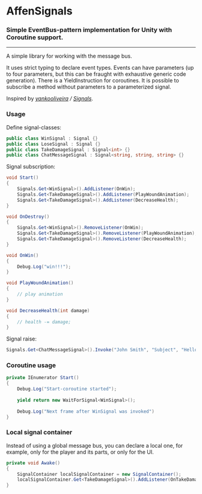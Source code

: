 # AffenSignals

### Simple EventBus-pattern implementation for Unity with Coroutine support.

---

A simple library for working with the message bus. 

It uses strict typing to declare event types.
Events can have parameters (up to four parameters, but this can be fraught with exhaustive generic code generation). 
There is a YieldInstruction for coroutines.
It is possible to subscribe a method without parameters to a parameterized signal.

Inspired by *[yankooliveira](https://github.com/yankooliveira) / [Signals](https://github.com/yankooliveira/signals)*.

### Usage

Define signal-classes:
```c#
public class WinSignal : Signal {}
public class LoseSignal : Signal {}
public class TakeDamageSignal : Signal<int> {}
public class ChatMessageSignal : Signal<string, string, string> {}
```

Signal subscription:
```c#
void Start()
{
    Signals.Get<WinSignal>().AddListener(OnWin);
    Signals.Get<TakeDamageSignal>().AddListener(PlayWoundAnimation);
    Signals.Get<TakeDamageSignal>().AddListener(DecreaseHealth);
}

void OnDestroy()
{
    Signals.Get<WinSignal>().RemoveListener(OnWin);
    Signals.Get<TakeDamageSignal>().RemoveListener(PlayWoundAnimation);
    Signals.Get<TakeDamageSignal>().RemoveListener(DecreaseHealth);
}

void OnWin()
{
    Debug.Log("win!!!");
}

void PlayWoundAnimation()
{
    // play animation
}

void DecreaseHealth(int damage)
{
    // health -= damage;
}
```

Signal raise:
```c#
Signals.Get<ChatMessageSignal>().Invoke("John Smith", "Subject", "Hello World!");
```

### Coroutine usage

```c#
private IEnumerator Start()
{
    Debug.Log("Start-coroutine started");
    
    yield return new WaitForSignal<WinSignal>();
    
    Debug.Log("Next frame after WinSignal was invoked")
}
```

### Local signal container

Instead of using a global message bus, you can declare a local one, for example, only for the player and its parts, or only for the UI.

```c#
private void Awake()
{
    SignalContainer localSignalContainer = new SignalContainer();
    localSignalContainer.Get<TakeDamageSignal>().AddListener(OnTakeDamage);
}
```